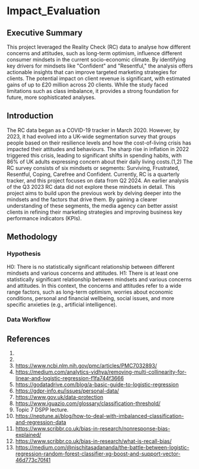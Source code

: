 # Impact_Evaluation

## Executive Summary
This project leveraged the Reality Check (RC) data to analyse how different concerns and attitudes, such as long-term optimism, influence different consumer mindsets in the current socio-economic climate. By identifying key drivers for mindsets like "Confident" and "Resentful," the analysis offers actionable insights that can improve targeted marketing strategies for clients. The potential impact on client revenue is significant, with estimated gains of up to £20 million across 20 clients. While the study faced limitations such as class imbalance, it provides a strong foundation for future, more sophisticated analyses.

## Introduction
The RC data began as a COVID-19 tracker in March 2020. However, by 2023, it had evolved into a UK-wide segmentation survey that groups people based on their resilience levels and how the cost-of-living crisis has impacted their attitudes and behaviours. The sharp rise in inflation in 2022 triggered this crisis, leading to significant shifts in spending habits, with 86% of UK adults expressing concern about their daily living costs.(1,2) The RC survey consists of six mindsets or segments: Surviving, Frustrated, Resentful, Coping, Carefree and Confident. Currently, RC is a quarterly tracker, and this project focuses on data from Q2 2024. An earlier analysis of the Q3 2023 RC data did not explore these mindsets in detail. This project aims to build upon the previous work by delving deeper into the mindsets and the factors that drive them. By gaining a clearer understanding of these segments, the media agency can better assist clients in refining their marketing strategies and improving business key performance indicators (KPIs).

## Methodology
### Hypothesis
H0: There is no statistically significant relationship between different mindsets and various concerns and attitudes.
H1: There is at least one statistically significant relationship between mindsets and various concerns and attitudes.
In this context, the concerns and attitudes refer to a wide range factors, such as long-term optimism, worries about economic conditions, personal and financial wellbeing, social issues, and more specific anxieties (e.g., artificial intelligence).

### Data Workflow


## References
1.	[](https://store.mintel.com/report/uk-consumers-and-the-cost-of-living-market-report)
2.	[](https://www.pwc.co.uk/services/risk/rethink-risk/insights/how-the-cost-of-living-crisis-is-changing-people-s-behaviours-an.html)
3.	https://www.ncbi.nlm.nih.gov/pmc/articles/PMC7032893/
4.	https://medium.com/analytics-vidhya/removing-multi-collinearity-for-linear-and-logistic-regression-f1fa744f3666
5.	https://godatadrive.com/blog/a-basic-guide-to-logistic-regression 
6.	https://gdpr-info.eu/issues/personal-data/
7.	https://www.gov.uk/data-protection
8.	https://www.iguazio.com/glossary/classification-threshold/
9.	Topic 7 DSPP lecture.
10.	https://neptune.ai/blog/how-to-deal-with-imbalanced-classification-and-regression-data 
11.	https://www.scribbr.co.uk/bias-in-research/nonresponse-bias-explained/
12.	https://www.scribbr.co.uk/bias-in-research/what-is-recall-bias/
13.	https://medium.com/@nischitasadananda/the-battle-between-logistic-regression-random-forest-classifier-xg-boost-and-support-vector-46d773c70f41
